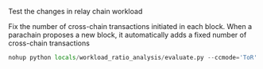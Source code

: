 Test the changes in relay chain workload

Fix the number of cross-chain transactions initiated in each block. When a parachain proposes a new block, it automatically adds a fixed number of cross-chain transactions

```python
nohup python locals/workload_ratio_analysis/evaluate.py --ccmode='ToR' --chainnum=3 --output_indicate_dir='locals/workload_ratio_analysis/output/indicates' --output_workload_dir='locals/workload_ratio_analysis/output/workloads' 2>&1 >temp/workload_ratio_evaluate.log &
```
